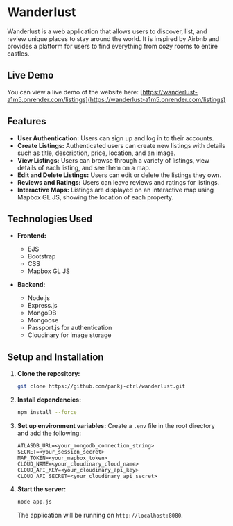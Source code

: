# Wanderlust

Wanderlust is a web application that allows users to discover, list, and review unique places to stay around the world. It is inspired by Airbnb and provides a platform for users to find everything from cozy rooms to entire castles.

## Live Demo

You can view a live demo of the website here: [https://wanderlust-a1m5.onrender.com/listings](https://wanderlust-a1m5.onrender.com/listings)

## Features

* **User Authentication:** Users can sign up and log in to their accounts.
* **Create Listings:** Authenticated users can create new listings with details such as title, description, price, location, and an image.
* **View Listings:** Users can browse through a variety of listings, view details of each listing, and see them on a map.
* **Edit and Delete Listings:** Users can edit or delete the listings they own.
* **Reviews and Ratings:** Users can leave reviews and ratings for listings.
* **Interactive Maps:** Listings are displayed on an interactive map using Mapbox GL JS, showing the location of each property.

## Technologies Used

* **Frontend:**
    * EJS
    * Bootstrap
    * CSS
    * Mapbox GL JS

* **Backend:**
    * Node.js
    * Express.js
    * MongoDB
    * Mongoose
    * Passport.js for authentication
    * Cloudinary for image storage

## Setup and Installation

1.  **Clone the repository:**
    ```bash
    git clone https://github.com/pankj-ctrl/wanderlust.git
    ```
2.  **Install dependencies:**
    ```bash
    npm install --force
    ```
3.  **Set up environment variables:**
    Create a `.env` file in the root directory and add the following:
    ```
    ATLASDB_URL=<your_mongodb_connection_string>
    SECRET=<your_session_secret>
    MAP_TOKEN=<your_mapbox_token>
    CLOUD_NAME=<your_cloudinary_cloud_name>
    CLOUD_API_KEY=<your_cloudinary_api_key>
    CLOUD_API_SECRET=<your_cloudinary_api_secret>
    ```
4.  **Start the server:**
    ```bash
    node app.js
    ```
    The application will be running on `http://localhost:8080`.